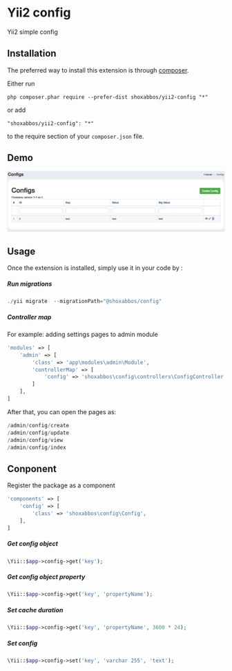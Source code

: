 Yii2 config
===========
Yii2 simple config

Installation
------------

The preferred way to install this extension is through [composer](http://getcomposer.org/download/).

Either run

```
php composer.phar require --prefer-dist shoxabbos/yii2-config "*"
```

or add

```
"shoxabbos/yii2-config": "*"
```

to the require section of your `composer.json` file.


Demo
-----
![alt text](https://github.com/Shoxabbos/yii2-config/blob/master/demo.png)


Usage
-----

Once the extension is installed, simply use it in your code by  :

##### Run migrations
```php
./yii migrate  --migrationPath="@shoxabbos/config"
```


##### Controller map
For example: adding settings pages to admin module
```php
'modules' => [
    'admin' => [
        'class' => 'app\modules\admin\Module',
        'controllerMap' => [
            'config' => 'shoxabbos\config\controllers\ConfigController'
        ]
    ],
]
```

After that, you can open the pages as:
```php
/admin/config/create
/admin/config/update
/admin/config/view
/admin/config/index
```

Conponent
-----
Register the package as a component

```php
'components' => [
    'config' => [
        'class' => 'shoxabbos\config\Config',
    ],
]
```

##### Get config object
```php
\Yii::$app->config->get('key');
```

##### Get config object property
```php
\Yii::$app->config->get('key', 'propertyName');
```

##### Set cache duration
```php
\Yii::$app->config->get('key', 'propertyName', 3600 * 24);
```

##### Set config
```php
\Yii::$app->config->set('key', 'varchar 255', 'text');
```